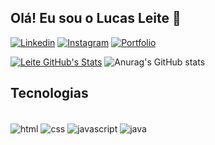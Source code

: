 ## Olá! Eu sou o Lucas Leite 👋

[![Linkedin](https://img.shields.io/badge/LinkedIn-0077B5?style=for-the-badge&logo=linkedin&logoColor=white)](https://www.linkedin.com/in/lucas-leite13/)
[![Instagram](https://img.shields.io/badge/Instagram-E4405F?style=for-the-badge&logo=instagram&logoColor=white)](https://www.instagram.com/luke.rodl/)
[![Portfolio](https://img.shields.io/badge/website-000000?style=for-the-badge&logo=About.me&logoColor=white)](#####)

[![Leite GitHub's Stats](https://github-readme-stats.vercel.app/api/top-langs/?username=lukerodl&layout=compact&theme=dark)](https://github.com/lukerodl)
![Anurag's GitHub stats](https://github-readme-stats.vercel.app/api?username=anuraghazra&show_icons=true&theme=radical)

## Tecnologias 
<div style="display: inline_block"><br>
<img align="center" alt="html" src="https://img.shields.io/badge/HTML-239120?style=for-the-badge&logo=html5&logoColor=white"/>
<img align="center" alt="css" src="    https://img.shields.io/badge/CSS-239120?&style=for-the-badge&logo=css3&logoColor=white"/>
<img align="center" alt="javascript" src="https://img.shields.io/badge/JavaScript-F7DF1E?style=for-the-badge&logo=javascript&logoColor=black"/>
<img align="center" alt="java" src="https://img.shields.io/badge/Java-ED8B00?style=for-the-badge&logo=openjdk&logoColor=white"/>
</div>
